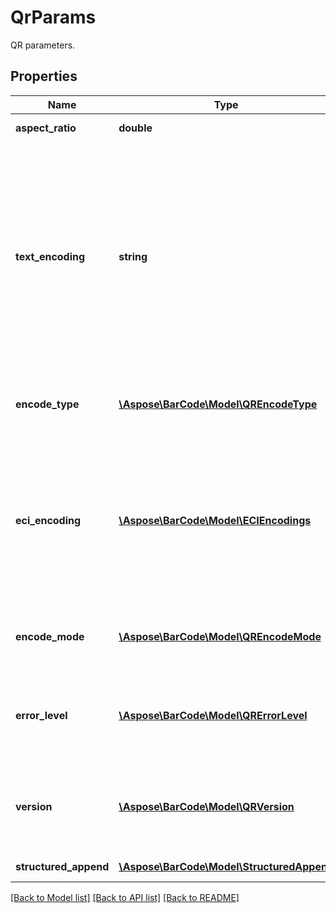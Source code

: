 # QrParams

QR parameters.

## Properties
Name | Type | Description | Notes
---- | ---- | ----------- | -----
**aspect_ratio** | **double** | Height/Width ratio of 2D BarCode module. | [optional] 
**text_encoding** | **string** | DEPRECATED: This property is obsolete and will be removed in future releases. Unicode symbols detection and encoding will be processed in Auto mode with Extended Channel Interpretation charset designator. Using of own encodings requires manual CodeText encoding into byte[] array.  Sets the encoding of codetext. | [optional] 
**encode_type** | [**\Aspose\BarCode\Model\QREncodeType**](QREncodeType.md) | QR / MicroQR selector mode. Select ForceQR for standard QR symbols, Auto for MicroQR. | [optional] 
**eci_encoding** | [**\Aspose\BarCode\Model\ECIEncodings**](ECIEncodings.md) | Extended Channel Interpretation Identifiers. It is used to tell the barcode reader details about the used references for encoding the data in the symbol. Current implementation consists all well known charset encodings. | [optional] 
**encode_mode** | [**\Aspose\BarCode\Model\QREncodeMode**](QREncodeMode.md) | QR symbology type of BarCode&#39;s encoding mode. Default value: QREncodeMode.Auto. | [optional] 
**error_level** | [**\Aspose\BarCode\Model\QRErrorLevel**](QRErrorLevel.md) | Level of Reed-Solomon error correction for QR barcode. From low to high: LevelL, LevelM, LevelQ, LevelH. see QRErrorLevel. | [optional] 
**version** | [**\Aspose\BarCode\Model\QRVersion**](QRVersion.md) | Version of QR Code. From Version1 to Version40 for QR code and from M1 to M4 for MicroQr. Default value is QRVersion.Auto. | [optional] 
**structured_append** | [**\Aspose\BarCode\Model\StructuredAppend**](StructuredAppend.md) | QR structured append parameters. | [optional] 

[[Back to Model list]](../../README.md#documentation-for-models) [[Back to API list]](../../README.md#documentation-for-api-endpoints) [[Back to README]](../../README.md)


